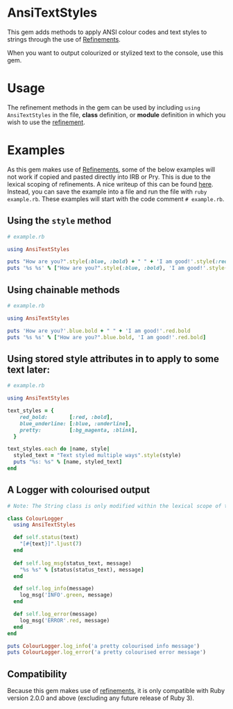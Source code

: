 # AnsiTextStyles

This gem adds methods to apply ANSI colour codes and text styles to strings through the use of [Refinements][1].

When you want to output colourized or stylized text to the console, use this gem.

# Usage

The refinement methods in the gem can be used by including `using AnsiTextStyles` in the file, **class** definition, or **module** definition in which you wish to use the [refinement][1].

# Examples

As this gem makes use of [Refinements][1], some of the below examples will not work if copied and pasted directly into IRB or Pry.
This is due to the lexical scoping of refinements.  A nice writeup of this can be found [here][2].
Instead, you can save the example into a file and run the file with `ruby example.rb`.
These examples will start with the code comment `# example.rb`.

## Using the `style` method

```ruby
# example.rb

using AnsiTextStyles

puts "How are you?".style(:blue, :bold) + " " + 'I am good!'.style(:red, :bold)
puts '%s %s' % ["How are you?".style(:blue, :bold), 'I am good!'.style(:red, :bold)]
```

## Using chainable methods

```ruby
# example.rb

using AnsiTextStyles

puts 'How are you?'.blue.bold + " " + 'I am good!'.red.bold
puts '%s %s' % ["How are you?".blue.bold, 'I am good!'.red.bold]
```

## Using stored style attributes in to apply to some text later:

```ruby
# example.rb

using AnsiTextStyles

text_styles = {
    red_bold:       [:red, :bold],
    blue_underline: [:blue, :underline],
    pretty:         [:bg_magenta, :blink],
  }

text_styles.each do |name, style|
  styled_text = "Text styled multiple ways".style(style)
  puts "%s: %s" % [name, styled_text]
end 
```

## A Logger with colourised output

```ruby
# Note: The String class is only modified within the lexical scope of the class

class ColourLogger
  using AnsiTextStyles

  def self.status(text)
    "[#{text}]".ljust(7)
  end
  
  def self.log_msg(status_text, message)
    "%s %s" % [status(status_text), message]
  end

  def self.log_info(message)
    log_msg('INFO'.green, message)
  end

  def self.log_error(message)
    log_msg('ERROR'.red, message)
  end
end

puts ColourLogger.log_info('a pretty colourised info message')
puts ColourLogger.log_error('a pretty colourised error message')
```

## Compatibility

Because this gem makes use of [refinements][1], it is only compatible with Ruby version 2.0.0 and above (excluding any future release of Ruby 3).

[1]: https://ruby-doc.org/core-2.4.0/doc/syntax/refinements_rdoc.html
[2]: http://interblah.net/why-is-nobody-using-refinements


